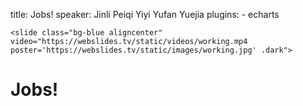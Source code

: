 title: Jobs!
speaker: Jinli Peiqi Yiyi Yufan Yuejia
plugins:
    - echarts

`<slide class="bg-blue aligncenter" video="https://webslides.tv/static/videos/working.mp4 poster='https://webslides.tv/static/images/working.jpg' .dark">`

# Jobs!

# 
